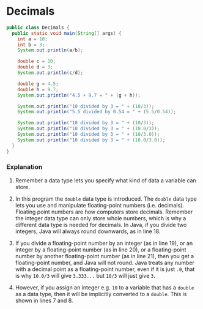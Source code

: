 Decimals
===

```java
public class Decimals {
  public static void main(String[] args) {
    int a = 10;
    int b = 3;
    System.out.println(a/b);

    double c = 10;
    double d = 3;
    System.out.println(c/d);

    double g = 4.5;
    double h = 9.7;
    System.out.println("4.5 + 9.7 = " + (g + h));

    System.out.println("10 divided by 3 = " + (10/3));
    System.out.println("5.5 divided by 0.54 = " + (5.5/0.54));

    System.out.println("10 divided by 3 = " + (10/3));
    System.out.println("10 divided by 3 = " + (10.0/3));
    System.out.println("10 divided by 3 = " + (10/3.0));
    System.out.println("10 divided by 3 = " + (10.0/3.0));
  }
}
```
### Explanation
1. Remember a data type lets you specify what kind of data a variable can store.

2. In this program the `double` data type is introduced. The `double` data type lets you use and manipulate floating-point numbers (i.e. decimals). Floating point numbers are how computers store decimals. Remember the integer data type can only store whole numbers, which is why a different data type is needed for decimals. In Java, if you divide two integers, Java will always round downwards, as in line 18. 

3. If you divide a floating-point number by an integer (as in line 19), or an integer by a floating-point number (as in line 20), or a floating-point number by another floating-point number (as in line 21), then you get a floating-point number, and Java will not round. Java treats any number with a decimal point as a floating-point number, even if it is just `.0`, that is why `10.0/3` will give `3.333...` but `10/3` will just give `3`.

4.  However, if you assign an integer e.g. `10` to a variable that has a `double` as a data type, then it will be implicitly converted to a `double`. This is shown in lines 7 and 8.